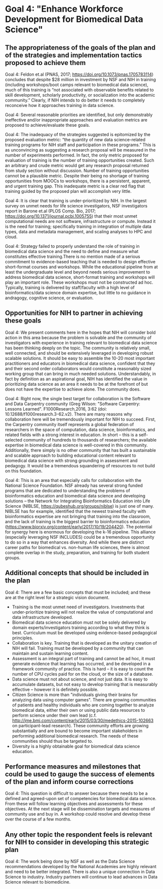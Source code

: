 # Goal 4: "Enhance Workforce Development for Biomedical Data Science"



##  The appropriateness of the goals of the plan and of the strategies and implementation tactics proposed to achieve them

Goal 4: Feldon et.al (PNAS, 2017; https://doi.org/10.1073/pnas.1705783114)
concludes that despite $28 million in investment by NSF and NIH in training
(including workshops/boot camps relevant to biomedical data science), much of
this training is “not associated with observable benefits related to skill
development, scholarly productivity, or socialization into the academic
community.” Clearly, if NIH intends to do better it needs to completely
reconceive how it approaches training in data science.

Goal 4: Several reasonable priorities are identified, but only
demonstrably ineffective and/or inappropriate approaches and evaluation metrics
are proposed to achieve/evaluate these goals.

Goal 4: The inadequacy of the strategies suggested is epitomized by the proposed
evaluation metric: “the quantity of new data science-related training programs
for NIH staff and participation in these programs.” This is as unconvincing as
suggesting a research proposal will be measured in the number of experiments
performed. In fact, the only metric proposed for evaluation of training is the
number of training opportunities created. Such an arbitrary and crude metric
would get any research proposal returned from study section without discussion.
Number of training opportunities cannot be a plausible metric. Despite their
being no shortage of training opportunities from MOOCs to workshops, there is a
persistent, apparent, and urgent training gap. This inadequate metric is a clear
red flag that training guided by the proposed plan will accomplish very little.

Goal 4: It is clear that training is under-prioritized by NIH. In the largest
survey on unmet needs for life science investigators, NSF investigators report
in Barone et.al (PLOS Comp. Bio, 2017; https://doi.org/10.1371/journal.pcbi.1005755)
that their most unmet computational needs are not software, infrastructure or
compute. Instead it is the need for training; specifically training in
integration of multiple data types, data and metadata management, and scaling
analyses to HPC and cloud.

Goal 4: Strategy failed to properly understand  the role of training in
biomedical data science and the need to define and measure what constitutes
effective training.There is no mention made of a serious commitment to
evidence-based teaching that is needed to design effective short-format courses
and workshops. While the educational pipeline from at least the undergraduate
level and beyond needs serious improvement to address biomedical data science, short-format training and workshops will play an important role. These workshops
must not be constructed ad hoc. Typically, training is delivered by
staff/faculty with a high level of bioinformatics/data science domain expertise,
but little to no guidance in andragogy, cognitive science, or evaluation.

## Opportunities for NIH to partner in achieving these goals

Goal 4: We present comments here in the hopes that NIH will consider bold action
in this area because the problem is solvable and the community of investigators
with experience in training relevant to biomedical data science has been
thinking deeply on the topic. The community is relatively small, well connected,
and should be extensively leveraged in developing robust scalable solutions. It
should be easy to assemble the 10-20 most important practitioners and educators
in biomedical data science, confident that they and their second order
collaborators would constitute a reasonably sized working group that can bring
in much needed solutions. Understandably, in fact by definition as an
aspirational goal, NIH has identified the value in prioritizing data science
as an area it needs to be at the forefront of but does not have the expertise
to achieve alone. The community does.

Goal 4: Right now, the single best target for collaboration is the Software and
Data Carpentry community (Greg Wilson: "Software Carpentry: Lessons Learned".
F1000Research,2016, 3:62 (doi: 10.12688/f1000research.3-62.v2). There are many
reasons why collaboration here will be tremendously important for NIH to
succeed. First, the Carpentry community itself represents a global federation
of researchers in the space of computation, data science, bioinformatics, and
related fields with a strong interest in education. In short – this is a
self-selected community of hundreds to thousands of researchers; the available
expertise in biomedical data science is well-covered in this community.
Additionally, there simply is no other community that has built a sustainable
and scalable approach to building educational content relevant to biomedical
data science with strong grounding in assessment and pedagogy. It would be
a tremendous squandering of resources to not build on this foundation.

Goal 4: This is an area that especially calls for collaboration with the
National Science Foundation. NSF already has several strong funded programs that
are dedicated to understanding the problems of bioinformatics education and
biomedical data science and developing solutions – the Network for Integrating
Bioinformatics Education into Life Science
(NIBLSE, https://qubeshub.org/groups/niblse) is just one of many. NIBLSE has
for example, identified that the newest trained faculty with bioinformatics
expertise are not bringing that training into the classroom, and the lack of
training is the biggest barrier to bioinformatics education
(https://www.biorxiv.org/content/early/2017/10/19/204420). The potential for
synergy here is enormous for developing the k-16 pipeline. This alliance
(especially leveraging NSF INCLUDES) could be a tremendous opportunity to do so
in a way that enhances diversity. And while there are distinct career paths for
biomedical vs. non-human life sciences, there is almost complete overlap in the
study, preparation, and training for both student groups.

##  Additional concepts that should be included in the plan

Goal 4: There are a few basic concepts that must be included; and these are
at the right level for a strategic vision document.

- Training is the most unmet need of investigators. Investments that
  under-prioritize training will not realize the value of computational and data
  infrastructure developed.
- Biomedical data science education must not be solely delivered by domain
  experts/investigators training according to what they think is best.
  Curriculum must be developed using evidence-based pedagogical principles.
- Collaboration is key. Training that is developed as the unitary creation of
  NIH will fail. Training must be developed by a community that can maintain and
  sustain learning content.
- Assessment is an integral part of training and cannot be ad hoc, it must
  generate evidence that learning has occurred, and be developed in a framework
  community of practice. This is hard – it is easy to count the number of CPU
  cycles paid for on the cloud, or the size of a database.
- Data science must not about science, and not just data. It is easy to
  accumulate datasets, but not easy to develop training that is measurably
  effective – however it is definitely possible.
- Citizen Science is more than "individuals giving their brains for analyzing
  data using computer games". There are growing communities of patients and
  healthy individuals who are coming together to analyze biomedical data, either
  their own or using public data resources to perform science under their own
  lead (c.f. http://jme.bmj.com/content/early/2015/03/30/medethics-2015-102663
  on participant-lead research). These community efforts are growing
  substantially and are bound to become important stakeholders in performing
  additional biomedical research. The needs of these communities should thus be
  targeted to.
- Diversity is a highly obtainable goal for biomedical data science education.

## Performance measures and milestones that could be used to gauge the success of elements of the plan and inform course corrections

Goal 4: This question is difficult to answer because there needs to be a defined
and agreed-upon set of competencies for biomedical data science. From these will
follow learning objectives and assessments for these objectives. At the next
stage will be dissemination targets and measures of community use and buy in.
A workshop could resolve and develop these over the course of a few months.

## Any other topic the respondent feels is relevant for NIH to consider in developing this strategic plan

Goal 4: The work being done by NSF as well as the Data Science recommendations
developed by the National Academies are highly relevant and need to be better
integrated. There is also a unique connection in Data Science to industry.
Industry partners will continue to lead advances in Data Science relevant to
biomedicine.
